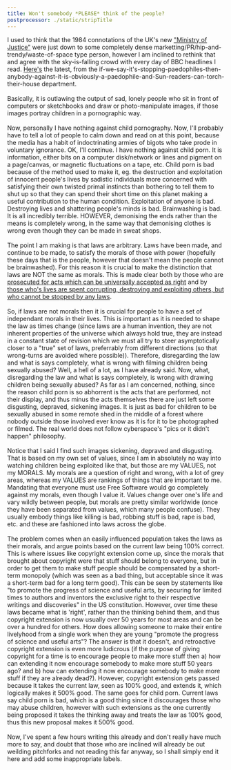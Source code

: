 ```yaml
---
title: Won't somebody *PLEASE* think of the people?
postprocessor: ./static/stripTitle
---
```

I used to think that the 1984 connotations of the UK's new <a href="http://www.justice.gov.uk/">"Ministry of Justice"</a> were just down to some completely dense marketting/PR/hip-and-trendy/waste-of-space type person, however I am inclined to rethink that and agree with the sky-is-falling crowd with every day of BBC headlines I read. <a href="http://news.bbc.co.uk/go/rss/-/2/hi/uk_news/7422595.stm">Here's</a> the latest, from the if-we-say-it's-stopping-paedophiles-then-anybody-against-it-is-obviously-a-paedophile-and-Sun-readers-can-torch-their-house department.<br /><br />Basically, it is outlawing the output of sad, lonely people who sit in front of computers or sketchbooks and draw or photo-manipulate images, if those images portray children in a pornographic way.<br /><br />Now, personally I have nothing against child pornography. Now, I'll probably have to tell a lot of people to calm down and read on at this point, because the media has a habit of indoctrinating armies of bigots who take prode in voluntary ignorance. OK, I'll continue. I have nothing against child porn. It is information, either bits on a computer disk/network or lines and pigment on a page/canvas, or magnetic fluctuations on a tape, etc. Child porn is bad because of the method used to make it, eg. the destruction and exploitation of innocent people's lives by sadistic individuals more concerned with satisfying their own twisted primal instincts than bothering to tell them to shut up so that they can spend their short time on this planet making a useful contribution to the human condition. Exploitation of anyone is bad. Destroying lives and shattering people's minds is bad. Brainwashing is bad. It is all incredibly terrible. HOWEVER, demonising the ends rather than the means is completely wrong, in the same way that demonising clothes is wrong even though they can be made in sweat shops.<br /><br />The point I am making is that laws are arbitrary. Laws have been made, and continue to be made, to satisfy the morals of those with power (hopefully these days that is the people, however that doesn't mean the people cannot be brainwashed). For this reason it is crucial to make the distinction that laws are NOT the same as morals. This is made clear both by those who are <a href="http://education.guardian.co.uk/higher/news/story/0,,2282045,00.html">prosecuted for acts which can be universally accepted as right</a> and by <a href="http://en.wikipedia.org/wiki/Communist_Party_of_China">those who's lives are spent corrupting, destroying and exploiting others, but who cannot be stopped by any laws</a>.<br /><br />So, if laws are not morals then it is crucial for people to have a set of independant morals in their lives. This is important as it is needed to shape the law as times change (since laws are a human invention, they are not inherent properties of the universe which always hold true, they are instead in a constant state of revision which we must all try to steer <span class="Apple-style-span">asymptotically</span> closer to a "true" set of laws, preferrably from different directions (so that wrong-turns are avoided where possible)). Therefore, disregarding the law and what is says completely, what is wrong with filming children being sexually abused? Well, a hell of a lot, as I have already said. Now, what, disregarding the law and what is says completely, is wrong with drawing children being sexually abused? As far as I am concerned, nothing, since the reason child porn is so abhorrent is the acts that are performed, not their display, and thus minus the acts themselves there are just left some disgusting, depraved, sickening images. It is just as bad for children to be sexually abused in some remote shed in the middle of a forest where nobody outside those involved ever know as it is for it to be photographed or filmed. The real world does not follow cyberspace's "pics or it didn't happen" philosophy.<br /><br />Notice that I said I find such images sickening, depraved and disgusting. That is based on my own set of values, since I am in absolutely no way into watching children being exploited like that, but those are my VALUES, not my MORALS. My morals are a question of right and wrong, with a lot of grey areas, whereas my VALUES are rankings of things that are important to me. Mandating that everyone must use Free Software would go completely against my morals, even though I value it. Values change over one's life and vary wildly between people, but morals are pretty similar worldwide (once they have been separated from values, which many people confuse). They usually embody things like killing is bad, robbing stuff is bad, rape is bad, etc. and these are fashioned into laws across the globe.<br /><br />The problem comes when an easily influenced population takes the laws as their morals, and argue points based on the current law being 100% correct. This is where issues like copyright extension come up, since the morals that brought about copyright were that stuff should belong to everyone, but in order to get them to make stuff people should be compensated by a short-term monopoly (which was seen as a bad thing, but acceptable since it was a short-term bad for a long term good). This can be seen by statements like <span class="Apple-style-span">"to promote the progress of science and useful arts, by securing for limited times to authors and inventors the exclusive right to their respective writings and discoveries" in the US constitution. However, over time these laws became what is 'right', rather than the thinking behind them, and thus copyright extension is now usually over 50 years for most areas and can be over a hundred for others. How does allowing someone to make their entire livelyhood from a single work when they are young "promote the progress of science and useful arts"? The answer is that it doesn't, and retroactive copyright extension is even more ludicrous (if the purpose of giving copyright for a time is to encourage people to make more stuff then a) how can extending it now encourage somebody to make more stuff 50 years ago? and b) how can extending it now encourage somebody to make more stuff if they are already dead?). However, copyright extension gets passed because it takes the current law, seen as 100% good, and extends it, which logically makes it 500% good. The same goes for child porn. Current laws say child porn is bad, which is a good thing since it discourages those who may abuse children, however with such extensions as the one currently being proposed it takes the thinking away and treats the law as 100% good, thus this new proposal makes it 500% good.<br /><br />Now, I've spent a few hours writing this already and don't really have much more to say, and doubt that those who are inclined will already be out weilding pitchforks and not reading this far anyway, so I shall simply end it here and add some inappropriate labels.</span>
